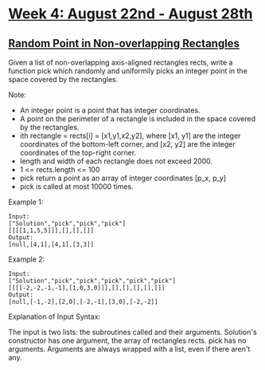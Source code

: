 # [Week 4: August 22nd - August 28th](https://leetcode.com/explore/challenge/card/august-leetcoding-challenge/552/week-4-august-22nd-august-28th/)

## [Random Point in Non-overlapping Rectangles](https://leetcode.com/problems/random-point-in-non-overlapping-rectangles/)

Given a list of non-overlapping axis-aligned rectangles rects, write a function pick which randomly and uniformily picks an integer point in the space covered by the rectangles.

Note:
- An integer point is a point that has integer coordinates. 
- A point on the perimeter of a rectangle is included in the space covered by the rectangles. 
- ith rectangle = rects[i] = [x1,y1,x2,y2], where [x1, y1] are the integer coordinates of the bottom-left corner, and [x2, y2] are the integer coordinates of the top-right corner.
- length and width of each rectangle does not exceed 2000.
- 1 <= rects.length <= 100
- pick return a point as an array of integer coordinates [p_x, p_y]
- pick is called at most 10000 times.

Example 1:
```
Input: 
["Solution","pick","pick","pick"]
[[[[1,1,5,5]]],[],[],[]]
Output: 
[null,[4,1],[4,1],[3,3]]
```
Example 2:
```
Input: 
["Solution","pick","pick","pick","pick","pick"]
[[[[-2,-2,-1,-1],[1,0,3,0]]],[],[],[],[],[]]
Output: 
[null,[-1,-2],[2,0],[-2,-1],[3,0],[-2,-2]]
```
Explanation of Input Syntax:

The input is two lists: the subroutines called and their arguments. Solution's constructor has one argument, the array of rectangles rects. pick has no arguments. Arguments are always wrapped with a list, even if there aren't any.



